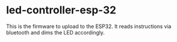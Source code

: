 # led-controller-esp-32

This is the firmware to upload to the ESP32. It reads instructions via bluetooth and dims the LED accordingly.
